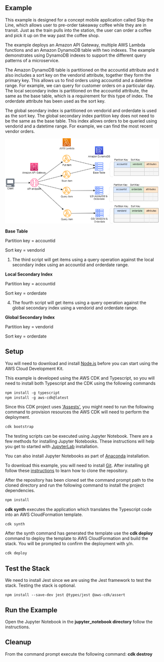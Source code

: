 ## Example
This example is designed for a concept mobile application called Skip the Line, which allows user to pre-order takeaway coffee while they are in transit. Just as the train pulls into the station, the user can order a coffee and pick it up on the way past the coffee shop.

The example deploys an Amazon API Gateway, multiple AWS Lambda functions and an Amazon DynamoDB table with two indexes. The example demonstrates using DynamoDB indexes to support the different query patterns of a microservice.

The Amazon DynamoDB table is partitioned on the accountid attribute and it also includes a sort key on the vendorid attribute, together they form the primary key. This allows us to find orders using accountid and a datetime range. For example, we can query for customer orders on a particular day.
The local secondary index is partitioned on the accountid attribute, the same as the base table, which is a requirement for this type of index. The orderdate attribute has been used as the sort key. 

The global seondary index is partitioned on vendorid and orderdate is used as the sort key. The global secondary index partition key does not need to be the same as the base table. This index allows orders to be queried using vendorid and a datetime range. For example, we can find the most recent vendor orders.

![architecture](./images/architecture_3.png "Architecture")

**Base Table**

Partition key = accountid

Sort key = vendorid

1. The third script will get items using a query operation against the local secondary index using an accountid and orderdate range.

**Local Secondary Index**

Partition key = accountid

Sort key = orderdate

4. The fourth script will get items using a query operation against the global secondary index using a vendorid and orderdate range.

**Global Secondary Index**

Partition key = vendorid

Sort key = orderdate


## Setup

You will need to download and install [Node.js](https://nodejs.org/en/download/) before you can start using the AWS Cloud Development Kit.

This example is developed using the AWS CDK and Typescript, so you will need to install both Typescript and the CDK using the following commands
```
npm install -g typescript
npm install -g aws-cdk@latest
```
Since this CDK project uses ['Assests'](https://docs.aws.amazon.com/cdk/latest/guide/assets.html), you might need to run the following command to provision resources the AWS CDK will need to perform the deployment.

```bash 
cdk bootstrap
```

The testing scripts can be executed using Jupyter Notebook. There are a few methods for installing Jupyter Notebooks. These instructions will help you get to started with [JupyterLab](https://jupyter.org/install) installation. 

You can also install Jupyter Notebooks as part of [Anaconda](https://docs.anaconda.com/anaconda/install/index.html) installation.

To download this example, you will need to install [Git](https://github.com/git-guides/install-git). After installing git follow these [instructions](https://github.com/git-guides/git-clone) to learn how to clone the repository.

After the repository has been cloned set the command prompt path to the cloned directory and run the following command to install the project dependencies.

```bash
npm install
```

**cdk synth** executes the application which translates the Typescript code into an AWS CloudFormation template.

```bash
cdk synth
```

After the synth command has generated the template use the  **cdk deploy** command to deploy the template to AWS CloudFormation and build the stack. You will be prompted to confirm the deployment with y/n.

```bash
cdk deploy
```
## Test the Stack
We need to install Jest since we are using the Jest framework to test the stack. Testing the stack is optional.
```
npm install --save-dev jest @types/jest @aws-cdk/assert
```

## Run the Example
Open the Jupyter Notebook in the **jupyter_notebook directory** follow the instructions.

## Cleanup
From the command prompt execute the following command: **cdk destroy**
